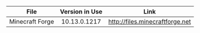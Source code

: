 File | Version in Use | Link
:-: | :-: | :-:
Minecraft Forge | 10.13.0.1217 | http://files.minecraftforge.net
